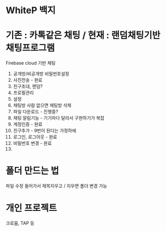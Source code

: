 # WhiteP 백지
# 기존 : 카톡같은 채팅 / 현재 : 랜덤채팅기반 채팅프로그램

Firebase cloud 기반 채팅

1. 공개방/비공개방 비밀번호설정
2. 사진전송 - 완료
3. 친구초대, 랜덤?
4. 프로필관리
5. 설정
6. 채팅방 사람 없으면 채팅방 삭제
7. 파일 다운로드 - 진행중?
8. 채팅 알림기능 - 기기마다 달라서 구현하기가 복잡
9. 계정인증 - 완료
10. 친구추가 - 9번이 된다는 가정하에
11. 로그인, 로그아웃 - 완료
12. 비밀번호 변경 - 완료
13. 

 # 폴더 만드는 법
 파일 수정 들어가서 제목지우고 / 지우면 폴더 변경 가능
 
 # 개인 프로젝트
크로뮴, TAP 등
